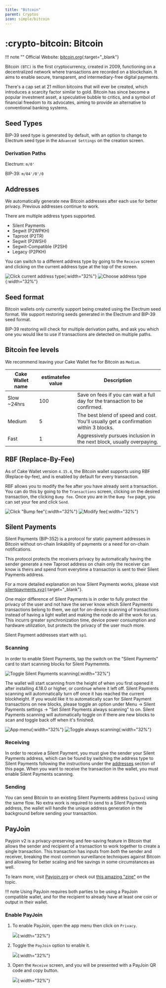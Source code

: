 ```yaml
---
title: "Bitcoin"
parent: Cryptos
icon: simple/bitcoin
---
```


# :crypto-bitcoin: Bitcoin

!!! note ""
    Official Website: [bitcoin.org](https://bitcoin.org/){:target="_blank"}

Bitcoin `(BTC)` is the first cryptocurrency, created in 2009, functioning on a decentralized network where transactions are recorded on a blockchain. It aims to enable secure, transparent, and intermediary-free digital payments.

There's a cap set at 21 million bitcoins that will ever be created, which introduces a scarcity factor similar to gold. Bitcoin has since become a popular investment asset, a speculative bubble to critics, and a symbol of financial freedom to its advocates, aiming to provide an alternative to conventional banking systems.

## Seed Types

BIP-39 seed type is generated by default, with an option to change to Electrum seed type in the `Advanced Settings` on the creation screen.

### Derivation Paths

Electrum: `m/0'`

BIP-39: `m/84'/0'/0`


## Addresses

We automatically generate new Bitcoin addresses after each use for better privacy. Previous addresses continue to work.

There are multiple address types supported.

* Silent Payments
* Segwit (P2WPKH)
* Taproot (P2TR)
* Segwit (P2WSH)
* Segwit-Compatible (P2SH)
* Legacy (P2PKH)

You can switch to a different address type by going to the `Receive` screen and clicking on the current address type at the top of the screen.

![Click current address type](./bitcoin/receive.png){:width="32%"}
![Choose address type](./bitcoin/addresstypes.png){:width="32%"}

## Seed format

Bitcoin wallets only currently support being created using the Electrum seed format. We support restoring seeds generated in the Electrum and BIP-39 seed format.

BIP-39 restoring will check for multiple derivation paths, and ask you which one you would like to use if transactions are detected on multiple paths.

## Bitcoin fee levels

We recommend leaving your Cake Wallet fee for Bitcoin as `Medium`.

| Cake Wallet name | estimatefee value | Description |
| --- | --- | --- |
| Slow ~24hrs | 100 | Save on fees if you can wait a full day for the transaction to be confirmed. |
| Medium | 5 | The best blend of speed and cost. You'll usually get a confirmation within 3 blocks. |
| Fast | 1 | Aggressively pursues inclusion in the next block, usually overpaying. |

## RBF (Replace-By-Fee)

As of Cake Wallet version `4.15.4`, the Bitcoin wallet supports using RBF (Replace-by-fee), and is enabled by default for every transaction.

RBF allows you to modify the fee after you have already sent a transaction. You can do this by going to the `Transactions` screen, clicking on the desired transaction, the clicking `Bump fee`. Once you are in the `Bump fee` page, you can set your fee and click `Send`.

![Click "Bump fee"](./bitcoin/rbf.png){:width="32%"}
![Modify fee](./bitcoin/rbf2.png){:width="32%"}

## Silent Payments

Silent Payments (BIP-352) is a protocol for static payment addresses in Bitcoin without on-chain linkability of payments or a need for on-chain notifications.

This protocol protects the receivers privacy by automatically having the sender generate a new Taproot address on chain only the receiver can know is theirs and spend from everytime a transaction is sent to their Silent Payments address.

For a more detailed explanation on how Silent Payments works, please visit [silentpayments.xyz](https://silentpayments.xyz/){:target="_blank"}.

One major difference of Silent Payments is in order to fully protect the privacy of the user and not have the server know which Silent Payments transactions belong to them, we opt for on-device scanning of transactions instead of having a light wallet and making the node do all the work for us. This incurrs greater synchronization time, device power consumption and hardware utilization, but protects the privacy of the user much more.

Silent Payment addresses start with `sp1`.

### Scanning

In order to enable Silent Payments, tap the switch on the "Silent Payments" card to start scanning blocks for Silent Paymemnts.

![Toggle Silent Payments scanning](./bitcoin/silentpayments.png){:width="32%"}

The wallet will start scanning from the height of when you first opened it after installing 4.18.0 or higher, or continue where it left off. Silent Payments scanning will automnatically turn off once it has reached the current blockheight. If you would like it to automatically scan for Silent Payment transactions on new blocks, please toggle an option under Menu -> Silent Payments settings -> "Set Silent Payments always scanning" to on. Silent Payments scanning will automatically toggle on if there are new blocks to scan and toggle back off when it's finished.

![App menu](./bitcoin/menu.png){:width="32%"}
![Toggle always scanning](./bitcoin/alwaysscan.png){:width="32%"}


### Receiving

In order to receive a Silent Payment, you must give the sender your Silent Payments address, which can be found by switching the address type to Silent Payments following the instructions under the [addresses](http://localhost:4000/docs/cryptos/bitcoin/#addresses) section of this page. When you want to receive the transaction in the wallet, you must enable Silent Payments scanning.

### Sending

You can send Bitcoin to an existing Silent Payments address (`sp1xxx`) using the same flow. No extra work is required to send to a Silent Payments address, the wallet will handle the unique address generation in the background before sending your transaction.

## PayJoin

Payjoin v2 is a privacy-preserving and fee-saving feature in Bitcoin that allows the sender and recipient of a transaction to work together to create a single transaction. This transaction has inputs from _both_ the sender and receiver, breaking the most common surveillance techniques against Bitcoin and allowing for better scaling and fee savings in some circumstances as well.

To learn more, visit [Payjoin.org](https://payjoin.org/docs/how-payjoin-saves/) or check out [this amazing "zine"](https://satsie.dev/zines/payjoin) on the topic.

!!! note
    Using PayJoin requires both parties to be using a PayJoin compatible wallet, and for the recipient to already have at least one coin or output in their wallet.

### Enable PayJoin

1. To enable PayJoin, open the app menu then click on `Privacy`.

    ![](./bitcoin/payjoin-2.png){:width="32%"}

2. Toggle the `PayJoin` option to enable it.

    ![](./bitcoin/payjoin-3.png){:width="32%"}

3. Open the `Receive` screen, and you will be presented with a PayJoin QR code and copy button.

    ![](./bitcoin/payjoin-4.png){:width="32%"}
